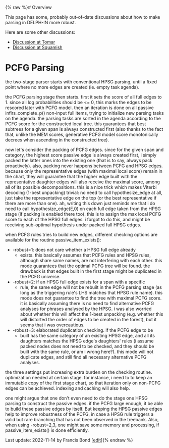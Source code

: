 {% raw %}# Overview

This page has some, probably out-of-date discussions about how to make parsing in DELPH-IN more robust.  

Here are some other discussions:
* [Discussion at Tomar](https://blog.inductorsoftware.com/docsproto/summits/TomarRobustParsing)
* [Discussion at Squamish](https://blog.inductorsoftware.com/docsproto/summits/SuquamishRobustParsing)

# PCFG Parsing

the two-stage parser starts with conventional HPSG parsing, until a
fixed point where no more edges are created (ie. empty task agenda).

the PCFG parsing stage then starts. first it sets the score of all full
edges to 1. since all log probabilities should be &lt;= 0, this marks
the edges to be rescored later with PCFG model. then an iteration is
done on all passive inflrs\_complete\_p() non-input full items, trying
to initialize new parsing tasks on the agenda. the parsing tasks are
sorted in the agenda according to the PCFG score for the constructed
local tree. this guarantees that best subtrees for a given span is
always constructed first (also thanks to the fact that, unlike the MEM
scores, generative PCFG model score monotonically decrees when ascending
in the constructed tree).

now let's consider the packing of PCFG edges. since for the given span
and category, the highest score passive edge is always created first, i
simply packed the latter ones into the existing one (that is to say,
always pack proactively). also, packing never happens between PCFG and
HPSG edges. because only the representative edges (with maximal local
score) remain in the chart, they will guarantee that the higher edge
built with the representative daughter edges will also receive the
maximal score, among all of its possible decompositions. this is a nice
trick which makes Viterbi decoding (1-best unpacking) trivial: no need
to call hypothesize\_edge at all, just take the representative edge on
the top (or the best representative if there are more than one). ah,
writing this down just reminds me that i do need to call
hypothesize\_edge(E,0) on each full edge taken from the HPSG stage (if
packing is enabled there too). this is to assign the max local PCFG
score to each of the HPSG full edges. i forgot to do this, and might be
receiving sub-optimal hypothesis under packed full HPSG edges.

when PCFG rules tries to build new edges, different checking options are
available for the routine passive\_item\_exists():

- -robust=1: does not care whether a HPSG full edge already
  - exists. this basically assumes that PCFG rules and HPSG rules,
although share same names, are not interfering with each other.
this mode guarantees that the optimal PCFG tree will be found.
the drawback is that edges built in the first stage might be
duplicated in the PCFG universe.
- -robust=2: if an HPSG full edge exists for a span with a specific
  - rule, the same edge will not be rebuilt in the PCFG parsing
stage (as long as the triggering rule's LHS matches that HPSG
rule name). this mode does not guarantee to find the tree with
maximal PCFG score. it is basically assuming there is no need to
find alternative PCFG analyses for phrases analysed by the HPSG.
i was also worried about whether this will affect the 1-best
unpacking (e.g. whether this will distorted the order of edges
to be created in the forest), but it seems that i was
overcautious.
- -robust=3: elaborated duplication checking. if the PCFG edge to be
  - built has the same category of an existing HPSG edge, and all
its daughters matches the HPSG edge's daughters' rules (i assume
packed nodes does not need to be checked, and they should be
built with the same rule, or am i wrong here?). this mode will
not duplicate edges, and still find all necessary alternative
PCFG analyses.

the three settings put increasing extra burden on the checking routine.
optimization needed at certain stage. for instance, i need to to keep an
immutable copy of the first stage chart, so that iteration only on
non-PCFG edges can be achieved. indexing and caching will also help.

one might argue that one don't even need to do the stage one HPSG
parsing to construct the passive edges. if the PCFG large enough, it be
able to build these passive edges by itself. But keeping the HPSG
passive edges help to improve robustness of the PCFG, in case a HPSG
rule triggers a valid but rare branching that has not been observed in
the treebank. Also, when using -robust=2,3, one might save some memory
and processing, if passive\_item\_exists() is done efficiently.

Last update: 2022-11-14 by Francis Bond [[edit](https://github.com/delph-in/docs/wiki/RobustTop/_edit)]{% endraw %}